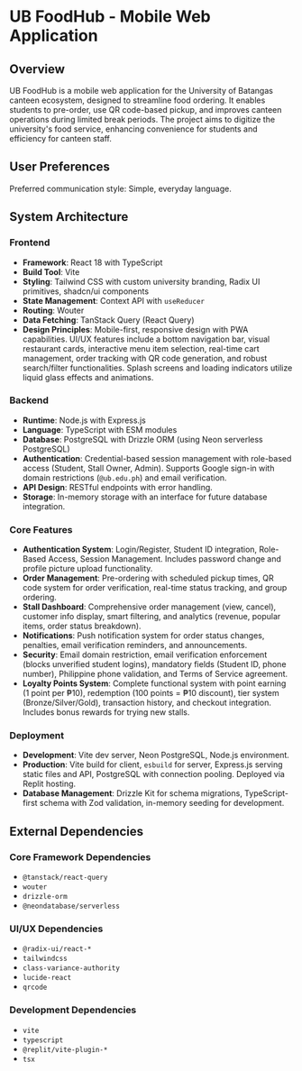 # UB FoodHub - Mobile Web Application

## Overview
UB FoodHub is a mobile web application for the University of Batangas canteen ecosystem, designed to streamline food ordering. It enables students to pre-order, use QR code-based pickup, and improves canteen operations during limited break periods. The project aims to digitize the university's food service, enhancing convenience for students and efficiency for canteen staff.

## User Preferences
Preferred communication style: Simple, everyday language.

## System Architecture

### Frontend
- **Framework**: React 18 with TypeScript
- **Build Tool**: Vite
- **Styling**: Tailwind CSS with custom university branding, Radix UI primitives, shadcn/ui components
- **State Management**: Context API with `useReducer`
- **Routing**: Wouter
- **Data Fetching**: TanStack Query (React Query)
- **Design Principles**: Mobile-first, responsive design with PWA capabilities. UI/UX features include a bottom navigation bar, visual restaurant cards, interactive menu item selection, real-time cart management, order tracking with QR code generation, and robust search/filter functionalities. Splash screens and loading indicators utilize liquid glass effects and animations.

### Backend
- **Runtime**: Node.js with Express.js
- **Language**: TypeScript with ESM modules
- **Database**: PostgreSQL with Drizzle ORM (using Neon serverless PostgreSQL)
- **Authentication**: Credential-based session management with role-based access (Student, Stall Owner, Admin). Supports Google sign-in with domain restrictions (`@ub.edu.ph`) and email verification.
- **API Design**: RESTful endpoints with error handling.
- **Storage**: In-memory storage with an interface for future database integration.

### Core Features
- **Authentication System**: Login/Register, Student ID integration, Role-Based Access, Session Management. Includes password change and profile picture upload functionality.
- **Order Management**: Pre-ordering with scheduled pickup times, QR code system for order verification, real-time status tracking, and group ordering.
- **Stall Dashboard**: Comprehensive order management (view, cancel), customer info display, smart filtering, and analytics (revenue, popular items, order status breakdown).
- **Notifications**: Push notification system for order status changes, penalties, email verification reminders, and announcements.
- **Security**: Email domain restriction, email verification enforcement (blocks unverified student logins), mandatory fields (Student ID, phone number), Philippine phone validation, and Terms of Service agreement.
- **Loyalty Points System**: Complete functional system with point earning (1 point per ₱10), redemption (100 points = ₱10 discount), tier system (Bronze/Silver/Gold), transaction history, and checkout integration. Includes bonus rewards for trying new stalls.

### Deployment
- **Development**: Vite dev server, Neon PostgreSQL, Node.js environment.
- **Production**: Vite build for client, `esbuild` for server, Express.js serving static files and API, PostgreSQL with connection pooling. Deployed via Replit hosting.
- **Database Management**: Drizzle Kit for schema migrations, TypeScript-first schema with Zod validation, in-memory seeding for development.

## External Dependencies

### Core Framework Dependencies
- `@tanstack/react-query`
- `wouter`
- `drizzle-orm`
- `@neondatabase/serverless`

### UI/UX Dependencies
- `@radix-ui/react-*`
- `tailwindcss`
- `class-variance-authority`
- `lucide-react`
- `qrcode`

### Development Dependencies
- `vite`
- `typescript`
- `@replit/vite-plugin-*`
- `tsx`
